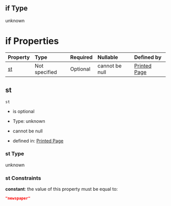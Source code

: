 ## if Type

unknown

# if Properties

| Property  | Type          | Required | Nullable       | Defined by                                                                                                                                               |
| :-------- | :------------ | :------- | :------------- | :------------------------------------------------------------------------------------------------------------------------------------------------------- |
| [st](#st) | Not specified | Optional | cannot be null | [Printed Page](page-allof-0-if-properties-st.md "https://impresso.github.io/impresso-schemas/json/canonical/page.schema.json#/allOf/0/if/properties/st") |

## st



`st`

*   is optional

*   Type: unknown

*   cannot be null

*   defined in: [Printed Page](page-allof-0-if-properties-st.md "https://impresso.github.io/impresso-schemas/json/canonical/page.schema.json#/allOf/0/if/properties/st")

### st Type

unknown

### st Constraints

**constant**: the value of this property must be equal to:

```json
"newspaper"
```
